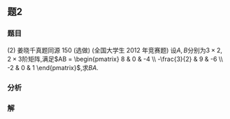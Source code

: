 ## 题2
### 题目
(2) 姜晓千真题同源 150 (选做) (全国大学生 2012 年竞赛题) 
设$A, B$分别为$3 \times 2,2 \times 3$阶矩阵,满足$AB = \begin{pmatrix} 8 & 0 & -4 \\ -\frac{3}{2} & 9 & -6 \\ -2 & 0 & 1 \end{pmatrix}$,求$BA$.
### 分析

### 解